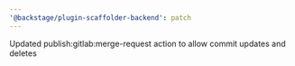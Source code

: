 ```yaml
---
'@backstage/plugin-scaffolder-backend': patch
---
```


Updated publish:gitlab:merge-request action to allow commit updates and deletes
